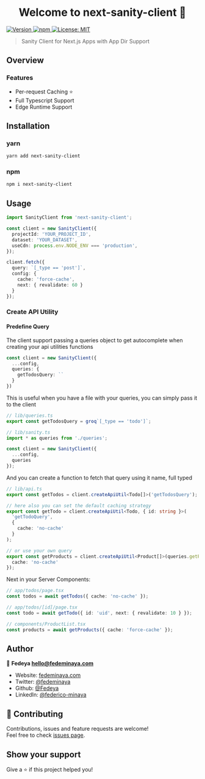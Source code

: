 <h1 align="center">Welcome to next-sanity-client 👋</h1>
<p>
  <a href="https://www.npmjs.com/package/next-sanity-client" target="_blank">
    <img alt="Version" src="https://img.shields.io/npm/v/next-sanity-client.svg">
  </a>
  <a href="https://www.npmjs.com/package/next-sanity-client" target="_blank">
    <img alt="npm" src="https://img.shields.io/npm/dt/next-sanity-client">    
  </a>
  <a href="#" target="_blank">
    <img alt="License: MIT" src="https://img.shields.io/badge/License-MIT-yellow.svg" />
  </a>
</p>

> Sanity Client for Next.js Apps with App Dir Support

## Overview

### Features

- Per-request Caching ⭐️
- Full Typescript Support
- Edge Runtime Support

## Installation

### yarn

```sh
yarn add next-sanity-client
```

### npm

```sh
npm i next-sanity-client
```

## Usage
```ts
import SanityClient from 'next-sanity-client';

const client = new SanityClient({
  projectId: 'YOUR_PROJECT_ID',
  dataset: 'YOUR_DATASET',
  useCdn: process.env.NODE_ENV === 'production',
});

client.fetch({
  query: `[_type == 'post']`,
  config: {
    cache: 'force-cache',
    next: { revalidate: 60 }
  }
});
```

### Create API Utility

#### Predefine Query
The client support passing a queries object to get autocomplete when creating your api utilities functions
```ts
const client = new SanityClient({
  ...config,
  queries: {
    getTodosQuery: ``
  }
})
```

This is useful when you have a file with your queries, you can simply pass it to the client
```ts
// lib/queries.ts
export const getTodosQuery = groq`[_type == 'todo']`;

// lib/sanity.ts
import * as queries from './queries';

const client = new SanityClient({
  ...config,
  queries
});
```
And you can create a function to fetch that query using it name, full typed
```ts
// lib/api.ts
export const getTodos = client.createApiUtil<Todo[]>('getTodosQuery');

// here also you can set the default caching strategy
export const getTodo = client.createApiUtil<Todo, { id: string }>(
  'getTodoQuery',
  {
    cache: 'no-cache'
  }
);

// or use your own query
export const getProducts = client.createApiUtil<Product[]>(queries.getProducts, {
  cache: 'no-cache'
});
```
Next in your Server Components:
```ts
// app/todos/page.tsx
const todos = await getTodos({ cache: 'no-cache' });

// app/todos/[id]/page.tsx
const todo = await getTodo({ id: 'uid', next: { revalidate: 10 } });

// components/ProductList.tsx
const products = await getProducts({ cache: 'force-cache' });
```

## Author

👤 **Fedeya <hello@fedeminaya.com>**

- Website: [fedeminaya.com](https://fedeminaya.com)
- Twitter: [@fedeminaya](https://twitter.com/fedeminaya)
- Github: [@Fedeya](https://github.com/Fedeya)
- LinkedIn: [@federico-minaya](https://linkedin.com/in/federico-minaya)

## 🤝 Contributing

Contributions, issues and feature requests are welcome!<br />Feel free to check [issues page](https://github.com/Fedeya/next-sanity-client/issues).

## Show your support

Give a ⭐️ if this project helped you!
